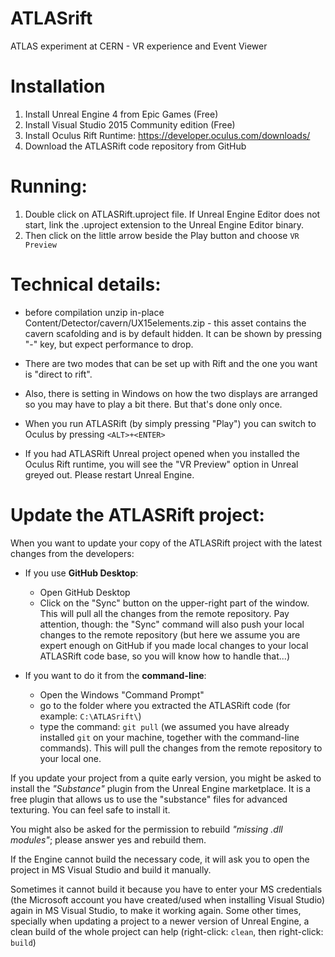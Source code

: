 # ATLASrift
 ATLAS experiment at CERN - VR experience and Event Viewer

# Installation

1. Install Unreal Engine 4 from Epic Games (Free)
2. Install Visual Studio 2015 Community edition (Free)
3. Install Oculus Rift Runtime:
     https://developer.oculus.com/downloads/
4. Download the ATLASRift code repository from GitHub


# Running:

1. Double click on ATLASRift.uproject file. If Unreal Engine Editor does not start, link the .uproject extension to the Unreal Engine Editor binary.
2. Then click on the little arrow beside the Play button and choose `VR Preview`


# Technical details:

* before compilation unzip in-place Content/Detector/cavern/UX15elements.zip - this asset contains the cavern scafolding and is by default hidden. It can be shown by pressing "-" key, but expect performance to drop.

* There are two modes that can be set up with Rift and the one you want is "direct to rift".

* Also, there is setting in Windows on how the two displays are arranged so you may have to play a bit there. But that's done only once.

* When you run ATLASRift (by simply pressing "Play") you can switch to Oculus by pressing `<ALT>+<ENTER>`
* If you had ATLASRift Unreal project opened when you installed the Oculus Rift runtime, you will see the "VR Preview" option in Unreal greyed out. Please restart Unreal Engine.

# Update the ATLASRift project:

When you want to update your copy of the ATLASRift project with the latest changes from the developers:

- If you use **GitHub Desktop**:
  - Open GitHub Desktop
  - Click on the "Sync" button on the upper-right part of the window. This will pull all the changes from the remote repository. Pay attention, though: the "Sync" command will also push your local changes to the remote repository (but here we assume you are expert enough on GitHub if you made local changes to your local ATLASRift code base, so you will know how to handle that...)

- If you want to do it from the **command-line**:
	- Open the Windows "Command Prompt"
	- go to the folder where you extracted the ATLASRift code (for example: `C:\ATLASrift\`)
	- type the command: `git pull` (we assumed you have already installed `git` on your machine, together with the command-line commands). This will pull the changes from the remote repository to your local one.

If you update your project from a quite early version, you might be asked to install the *"Substance"* plugin from the Unreal Engine marketplace. It is a free plugin that allows us to use the "substance" files for advanced texturing. You can feel safe to install it.

You might also be asked for the permission to rebuild *"missing .dll modules"*; please answer yes and rebuild them.

If the Engine cannot build the necessary code, it will ask you to open the project in MS Visual Studio and build it manually.

Sometimes it cannot build it because you have to enter your MS credentials (the Microsoft account you have created/used when installing Visual Studio) again in MS Visual Studio, to make it working again.
Some other times, specially when updating a project to a newer version of Unreal Engine, a clean build of the whole project can help (right-click: `clean`, then right-click: `build`)
